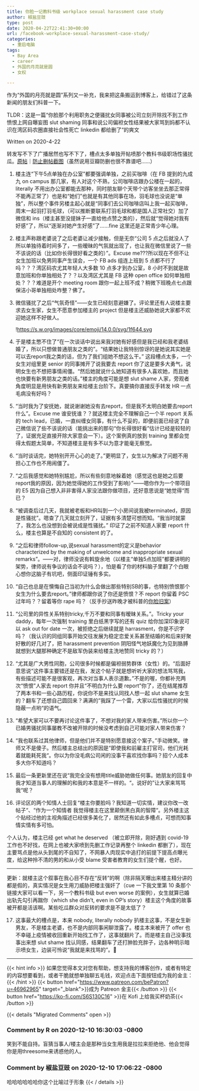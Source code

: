 ```yaml
---
title: 你脸一记教科书级 workplace sexual harassment case study
author: 椒盐豆豉
type: post
date: 2020-04-22T22:41:30+00:00
url: /facebook-workplace-sexual-harassment-case-study/
categories:
  - 重启电脑
tags:
  - Bay Area
  - career
  - 外国的月亮就是圆
  - 女权

---
```

作为“外国的月亮就是圆”系列又一补充，我来把这条搬运到博客上，给错过了这条新闻的朋友们科普一下。

TLDR：这是一篇“你脸那个利用职务之便骚扰女同事被公司立刻开除找不到工作愤恨上网自曝妄图 slut shaming 同事和说公司偏袒女性结果被大家骂到妈都不认识在湾区码农圈直接社会性死亡 linkedin 都给删了“的爽文

Written on 2020-4-22

转发写不下了广播居然也写不下了，槽点太多单独开帖喷那个教科书级职场性骚扰瓜。[原帖](https://www.1point3acres.com/bbs/thread-628700-1-1.html)｜[防止删帖截图](https://www.douban.com/people/2473154/status/2926331392/)（虽然说用豆瓣防删也很不靠谱吧……）

1. 楼主连“下午5点单独在办公室”都要强调单独，之前买咖啡（在 FB 提到的九成九 on campus 那几家，有人对这个不熟，公司咖啡店跟办公楼在一起的，literally 不用出办公室都能去那种，同时朋友聊个天带个访客坐坐去那正常得不能再正常了）也是和“她们”也就是有其他同事在场，羽毛球也没说是“单独”，所以整个事件另楼主起心就是“同事们去公司咖啡店叫上我一起买咖啡，周末一起羽打羽毛球，（可以推断要联系打羽毛球和都是国人正常社交）加了微信和 ins（楼主甚至没提妹子一直给他点赞之类的），然后就“觉得她对我有好感”了，所以“逐渐对她产生好感”了……fine 这里还是正常青少年心理。
2. 楼主声称跟老婆说了之后老婆让减少接触，但是无奈“公司 5 点之后就没人了所以单独待着时间多了，一些暧昧的气氛就出现了，也让我在微信里说了一些不该说的话（比如你长得很好看之类的）”。Excuse me???所以现在不但不让女生加班以免男同事产生误会，一个 FB ads 组连上班到 5 点都不行了吗？？？湾区码农尤其年轻人大多数 10 点多才到办公室，8 小时不到就是故意加班和你单独相处了？？以及湾区尤其是 FB 这种 open office 如何单独相处？？？难道是开个 meeting room 跟你一起上班不成？稍微下班晚点七点跟保洁小哥单独相处咋整？佛了。
3. 微信骚扰了之后“气氛奇怪”——女生已经刻意避嫌了。评论里还有人说楼主要求去女生家，女生不愿意参加楼主的 project 但是楼主还威胁她说大家都不欢迎她这样不好做人️。
    
    !https://s.w.org/images/core/emoji/14.0.0/svg/1f644.svg
    
4. 于是楼主憋不住了“在一次谈话中说出来我对她有好感但是我已经和我老婆结婚了，所以只想做普通朋友之类的”。“结果她让我特别惊讶的是她说其实她是可以去report我之类的话，但为了我们组她不想这么干。” 这段槽点太多，一个女生对组里更 senior 的同事摊开了说我要去 report 你了这是要多大勇气，说明女生也不想把事情闹僵。“然后她就说什么她知道有很多人喜欢她，而且她也快要有新男朋友之类的话。”楼主的角度可能是想 slut shame 人家，旁观者角度明显是用快有新男朋友来给楼主台阶下。真要搞你直接反手转发 HR 一点毛病没有好吗？
5. “当时我为了安抚她，就说谢谢她没有去report，但是我不太明白她要去report什么”。Excuse me 谁安抚谁？？就这楼主完全不理解自己一个半 report 关系的 tech lead，已婚，一直纠缠女同事，有什么不妥的，即便前面已经说了自己微信说了些不该说的话（能挑出来的那句“你长得很好看”估计已经是较轻的了，证据充足直接开除大家意会一下）。这个案例真的放到 training 里都会觉得太假题太简单，不知道楼主是有多不以为意才能毫无察觉。
6. “当时谈话完，她特别开开心心的走了。”更明显了，女生以为解决了问题不用担心工作也不用闹僵了。
7. “之后我感觉和她特别尴尬，所以有些刻意地躲着她（感觉这也是她之后要report我的原因，因为她觉得她的工作受到了影响）”——嗯你作为一个带项目的 E5 因为自己想入非非害得人家没法跟你做项目，还好意思说是“她觉得“而已？
8. “被调查后过几天，我就被老板和HR叫到一个小房间说我被terminated，原因是性骚扰”。嗯查了几天就立刻开了，证据有多清楚可想而知。“我当时就蒙了，我怎么也没想到会被说成是性骚扰。” 印证了之前不知道人家要 report 什么，楼主也算是不自知的 consistent 的了。
9. “之后和律师follow-up,说sexual harassment的定义是behavior characterized by the making of unwelcome and inappropriate sexual remarks”。——对，律师没说有斡旋余地（以楼主“单独5点加班”都要讲明的架势，律师说有争议的话会不说吗？），怕是看了你的材料脑子里翻了个白眼心想你这脑子有坑吧，侧面印证锤有多实。
10. “自己也总是在懊悔自己当初为什么会做出那些特别SB的事，也特别愤恨那个女生为什么要去report。”律师都跟你说了你还是愤恨？不 report 你留着 PSC 过年吗？？留着等你 rape 吗？（反手抄送昨晚才被科普的[你脸旧案](https://www.usnewsexpress.com/archives/12623)）
11. “公司里的异性关系特别tricky,千万不要和同事有暧昧关系。”。Tricky your daddy，每年一次强制 training 里白纸黑字写的还有 quiz 给你加深印象说可以 ask out for date 一次，被拒绝之后继续就是 harrasment，你是不识字吗？（我认识的同组同事开始交往发展为稳定恋爱关系甚至结婚的和后来好聚好散的好几对了，把 harassment prevention 阴阳怪气地妖魔化为见到胳膊就想到大腿那种确定不是敌军伪装来给楼主洗地赞同 tricky 的？）
12. “尤其是广大男性同胞，公司很多时候都是偏袒弱势群体（女性）的。“后面好意思说“这件事主要错还是在我，发这个帖子就是想听听大家的想法骂骂我，有些描述可能不是很客观，再次对当事人表示道歉。”不是的喔，你都补充两次“愤恨”人家去 report 你并且“不明白为什么要 report”你了，还在结尾推荐了两本书和一些心路历程，你说你不是来找认同找人想一起 slut shame 女生的？翻车了还想自己圆回来？满满的”我踩了一个雷，大家以后性骚扰的时候隐蔽一点哟“的语气。
13. “希望大家可以不要再讨论这件事了，不想对我的家人带来伤害。”所以你一个已婚男骚扰同事屡教不改被开除的时候没考虑到自己可能对家人带来伤害？
14. “我也联系过其他律师，但是他们并不是特别愿意接这个案子。”手动微笑。律师又不是傻子。然后楼主总结出的原因是“即使我和前雇主打官司，他们光耗着就能耗死我“。你以为你没毛病公司闲的没事干喜欢找你事吗？招个人成本多大你不知道吗？
15. 最后一条更新里还在说“我完全没有想用title威胁她做任何事。她朋友的回复中我才知道当事人的理解的和我的本意是不一样的。“。说好的”让大家来骂骂我“呢？
16. 评论区的两个知情人士回复“楼主你要脸吗？我知道一切实情，建议你改一改帖子“、“作为一个知情者 我觉得楼主在这里颠倒黑白真的智障“。另外楼主这个贴经过他的主视角描述已经很多美化了，居然还有如此多槽点，可想而知事情实情有多可怕。

个人认为，楼主已经 get what he deserved （被立即开除，刚好遇到 covid-19 工作也不好找，在网上也被大家喷到先删工作记录再整个 linkedin 都删了），现在主要骂点是他从头到尾的不自知了，不网暴人肉现实中追打的前提下提高点曝光度，给这种拎不清的男的和从小受 blame 受害者教育的女生们提个醒，也好。

---

更新：就楼主这个叙事在我心目不存在“反转”的啊（除非隔天曝出来楼主精分讲的都是假的，真实情况是女生用刀威胁把楼主强奸了（cue 一下我文里第 10 条那个链接大家可以看一下，另一个教科书级 but even worse 的案例），女生就算已婚出轨先勾引再踹你（which she didn’t, even in OP’s story）楼主这个角度的故事被开都是活该啊。某些吃瓜群众对反转的要求是不是太低了？

17. 这事最大的槽点是，本来 nobody, literally nobody 扒楼主这事，不是女生新男友，不是楼主老婆，也不是内部同事闲聊泄露了。楼主本来被开了 offer 也不幸碰上疫情被收回重新开始找工作了，这事就翻片了。而是楼主自己没事找事出来想 slut shame 找认同感，结果翻车了还打肿脸充胖子，边各种明示暗示喷女生，边装可怜说“我就是来找骂的”。🙂

---
{{< hint info >}}
如果您觉得本文对您有帮助，想支持我的博客创作，或者有特定的内容想要看到，或者干脆就想单独聊五毛钱，欢迎点击下面按钮成为我的金主：
{{< /hint >}}
{{< button href="https://www.patreon.com/bePatron?u=46962965" target="_blank">}}成为 Patreon 金主{{< /button >}}
{{< button href="https://ko-fi.com/S6S130C16" >}}在 Kofi 上给我买杯奶茶{{< /button >}}

{{< details "Migrated Comments" open >}}

### Comment by R on 2020-12-10 16:30:03 -0800
笑到不能自持。盲猜当事人/楼主会是那种当女生用我是拉拉来拒绝他、他会觉得你是用threesome来诱惑他的人。

### Comment by 椒盐豆豉 on 2020-12-10 17:06:22 -0800
哈哈哈哈哈哈你这个比喻过于形象
{{< / details >}}